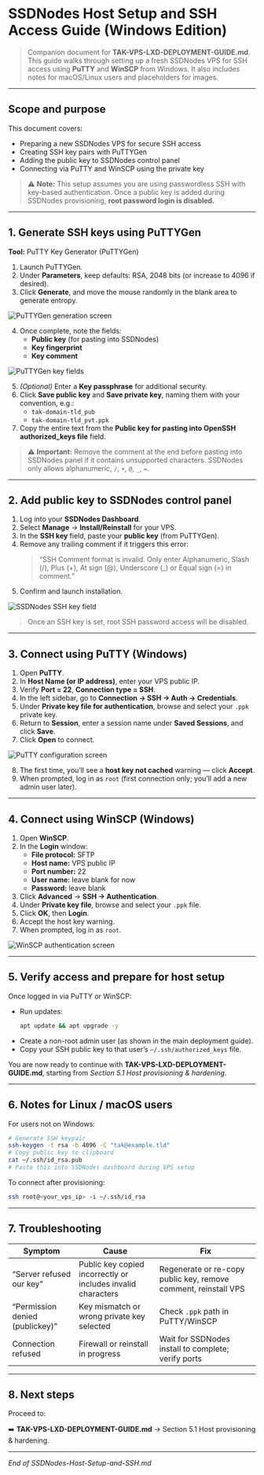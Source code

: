 # SSDNodes Host Setup and SSH Access Guide (Windows Edition)

> Companion document for **TAK-VPS-LXD-DEPLOYMENT-GUIDE.md**. This guide walks through setting up a fresh SSDNodes VPS for SSH access using **PuTTY** and **WinSCP** from Windows. It also includes notes for macOS/Linux users and placeholders for images.

---

## Scope and purpose

This document covers:

- Preparing a new SSDNodes VPS for secure SSH access
- Creating SSH key pairs with PuTTYGen
- Adding the public key to SSDNodes control panel
- Connecting via PuTTY and WinSCP using the private key

> ⚠️ **Note:** This setup assumes you are using passwordless SSH with key-based authentication. Once a public key is added during SSDNodes provisioning, **root password login is disabled.**

---

## 1. Generate SSH keys using PuTTYGen

**Tool:** PuTTY Key Generator (PuTTYGen)

1. Launch PuTTYGen.  
2. Under **Parameters**, keep defaults: RSA, 2048 bits (or increase to 4096 if desired).  
3. Click **Generate**, and move the mouse randomly in the blank area to generate entropy.  

![PuTTYGen generation screen](images/puttygen-generate.png)

4. Once complete, note the fields:
   - **Public key** (for pasting into SSDNodes)
   - **Key fingerprint**
   - **Key comment**

![PuTTYGen key fields](images/puttygen-key-fields.png)

5. *(Optional)* Enter a **Key passphrase** for additional security.  
6. Click **Save public key** and **Save private key**, naming them with your convention, e.g.:
   - `tak-domain-tld_pub`  
   - `tak-domain-tld_pvt.ppk`
7. Copy the entire text from the **Public key for pasting into OpenSSH authorized_keys file** field.

> ⚠️ **Important:** Remove the comment at the end before pasting into SSDNodes panel if it contains unsupported characters. SSDNodes only allows alphanumeric, `/`, `+`, `@`, `_`, `=`.

---

## 2. Add public key to SSDNodes control panel

1. Log into your **SSDNodes Dashboard**.  
2. Select **Manage** → **Install/Reinstall** for your VPS.  
3. In the **SSH key** field, paste your **public key** (from PuTTYGen).  
4. Remove any trailing comment if it triggers this error:  
   > “SSH Comment format is invalid. Only enter Alphanumeric, Slash (/), Plus (+), At sign (@), Underscore (_) or Equal sign (=) in comment.”
5. Confirm and launch installation.

![SSDNodes SSH key field](images/ssdnodes-ssh-key-field.png)

> Once an SSH key is set, root SSH password access will be disabled.

---

## 3. Connect using PuTTY (Windows)

1. Open **PuTTY**.  
2. In **Host Name (or IP address)**, enter your VPS public IP.  
3. Verify **Port = 22**, **Connection type = SSH**.  
4. In the left sidebar, go to **Connection → SSH → Auth → Credentials**.  
5. Under **Private key file for authentication**, browse and select your `.ppk` private key.  
6. Return to **Session**, enter a session name under **Saved Sessions**, and click **Save**.  
7. Click **Open** to connect.

![PuTTY configuration screen](images/putty-session-config.png)

8. The first time, you’ll see a **host key not cached** warning — click **Accept**.  
9. When prompted, log in as `root` (first connection only; you’ll add a new admin user later).

---

## 4. Connect using WinSCP (Windows)

1. Open **WinSCP**.  
2. In the **Login** window:
   - **File protocol:** SFTP
   - **Host name:** VPS public IP
   - **Port number:** 22
   - **User name:** leave blank for now
   - **Password:** leave blank
3. Click **Advanced** → **SSH → Authentication**.  
4. Under **Private key file**, browse and select your `.ppk` file.  
5. Click **OK**, then **Login**.  
6. Accept the host key warning.  
7. When prompted, log in as `root`.  

![WinSCP authentication screen](images/winscp-auth.png)

---

## 5. Verify access and prepare for host setup

Once logged in via PuTTY or WinSCP:

- Run updates:
  ```bash
  apt update && apt upgrade -y
  ```
- Create a non-root admin user (as shown in the main deployment guide).
- Copy your SSH public key to that user’s `~/.ssh/authorized_keys` file.

You are now ready to continue with **TAK-VPS-LXD-DEPLOYMENT-GUIDE.md**, starting from *Section 5.1 Host provisioning & hardening*.

---

## 6. Notes for Linux / macOS users

For users not on Windows:

```bash
# Generate SSH keypair
ssh-keygen -t rsa -b 4096 -C "tak@example.tld"
# Copy public key to clipboard
cat ~/.ssh/id_rsa.pub
# Paste this into SSDNodes dashboard during VPS setup
```

To connect after provisioning:

```bash
ssh root@<your_vps_ip> -i ~/.ssh/id_rsa
```

---

## 7. Troubleshooting

| Symptom | Cause | Fix |
|----------|--------|-----|
| “Server refused our key” | Public key copied incorrectly or includes invalid characters | Regenerate or re-copy public key, remove comment, reinstall VPS |
| “Permission denied (publickey)” | Key mismatch or wrong private key selected | Check `.ppk` path in PuTTY/WinSCP |
| Connection refused | Firewall or reinstall in progress | Wait for SSDNodes install to complete; verify ports |

---

## 8. Next steps

Proceed to:

➡️ **TAK-VPS-LXD-DEPLOYMENT-GUIDE.md** → Section 5.1 Host provisioning & hardening.

---

*End of SSDNodes-Host-Setup-and-SSH.md*

